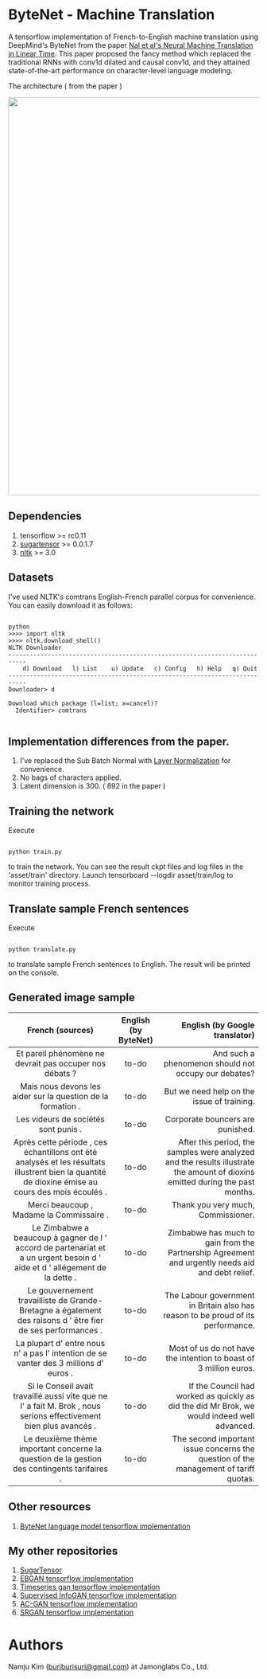 # ByteNet - Machine Translation
A tensorflow implementation of French-to-English machine translation using DeepMind's ByteNet 
from the paper [Nal et al's Neural Machine Translation in Linear Time](https://arxiv.org/abs/1610.10099).
This paper proposed the fancy method which replaced the traditional RNNs with conv1d dilated and causal conv1d, 
and they attained state-of-the-art performance on character-level language modeling. 

The architecture ( from the paper )
<p align="center">
  <img src="https://raw.githubusercontent.com/buriburisuri/ByteNet/master/png/architecture.png" width="800"/>
</p>

## Dependencies

1. tensorflow >= rc0.11
1. [sugartensor](https://github.com/buriburisuri/sugartensor) >= 0.0.1.7
1. [nltk](http://www.nltk.org/install.html) >= 3.0

## Datasets

I've used NLTK's comtrans English-French parallel corpus for convenience.  You can easily download it as follows:
<pre><code>
python
>>>> import nltk
>>>> nltk.download_shell()
NLTK Downloader
---------------------------------------------------------------------------
    d) Download   l) List    u) Update   c) Config   h) Help   q) Quit
---------------------------------------------------------------------------
Downloader> d

Download which package (l=list; x=cancel)?
  Identifier> comtrans
  
</code></pre>

## Implementation differences from the paper.

1. I've replaced the Sub Batch Normal with [Layer Normalization](https://arxiv.org/abs/1607.06450) for convenience.
2. No bags of characters applied.
3. Latent dimension is 300. ( 892 in the paper )

## Training the network

Execute
<pre><code>
python train.py
</code></pre>
to train the network. You can see the result ckpt files and log files in the 'asset/train' directory.
Launch tensorboard --logdir asset/train/log to monitor training process.

## Translate sample French sentences
 
Execute
<pre><code>
python translate.py
</code></pre>
to translate sample French sentences to English. The result will be printed on the console. 

## Generated image sample

| French (sources)       | English (by ByteNet)           | English (by Google translator)  |
| :-------------: |:-------------:| -----:|
| Et pareil phénomène ne devrait pas occuper nos débats ? | to-do | And such a phenomenon should not occupy our debates? |
| Mais nous devons les aider sur la question de la formation . | to-do | But we need help on the issue of training. |
| Les videurs de sociétés sont punis . | to-do | Corporate bouncers are punished. |
| Après cette période , ces échantillons ont été analysés et les résultats illustrent bien la quantité de dioxine émise au cours des mois écoulés . | to-do | After this period, the samples were analyzed and the results illustrate the amount of dioxins emitted during the past months. |
| Merci beaucoup , Madame la Commissaire . | to-do | Thank you very much, Commissioner. |
| Le Zimbabwe a beaucoup à gagner de l ' accord de partenariat et a un urgent besoin d ' aide et d ' allégement de la dette . | to-do | Zimbabwe has much to gain from the Partnership Agreement and urgently needs aid and debt relief. |
| Le gouvernement travailliste de Grande-Bretagne a également des raisons d ' être fier de ses performances . | to-do | The Labour government in Britain also has reason to be proud of its performance. |
| La plupart d' entre nous n' a pas l' intention de se vanter des 3 millions d' euros . | to-do | Most of us do not have the intention to boast of 3 million euros. |
| Si le Conseil avait travaillé aussi vite que ne l' a fait M. Brok , nous serions effectivement bien plus avancés . | to-do | If the Council had worked as quickly as did the did Mr Brok, we would indeed well advanced. |
| Le deuxième thème important concerne la question de la gestion des contingents tarifaires . | to-do | The second important issue concerns the question of the management of tariff quotas. |

## Other resources

1. [ByteNet language model tensorflow implementation](https://github.com/paarthneekhara/byteNet-tensorflow)

## My other repositories

1. [SugarTensor](https://github.com/buriburisuri/sugartensor)
1. [EBGAN tensorflow implementation](https://github.com/buriburisuri/ebgan)
1. [Timeseries gan tensorflow implementation](https://github.com/buriburisuri/timeseries_gan)
1. [Supervised InfoGAN tensorflow implementation](https://github.com/buriburisuri/supervised_infogan)
1. [AC-GAN tensorflow implementation](https://github.com/buriburisuri/ac-gan)
1. [SRGAN tensorflow implementation](https://github.com/buriburisuri/SRGAN)

# Authors
Namju Kim (buriburisuri@gmail.com) at Jamonglabs Co., Ltd.